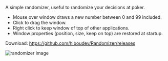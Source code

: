 A simple randomizer, useful to randomize your decisions at poker.

* Mouse over window draws a new number between 0 and 99 included.
* Click to drag the window.
* Right click to keep window of top of other applications.
* Window properties (position, size, keep on top) are restored at startup.

Download: https://github.com/hiboudev/Randomizer/releases

![randomizer image](https://drive.google.com/uc?export=download&id=1tvB0ADrF0jag3dSlGEV5H2jeRiQ64lRJ)

